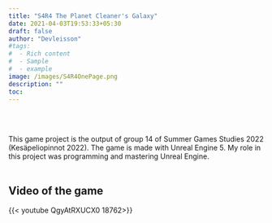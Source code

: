 ```yaml
---
title: "S4R4 The Planet Cleaner's Galaxy"
date: 2021-04-03T19:53:33+05:30
draft: false
author: "Devleisson"
#tags:
#  - Rich content
#  - Sample
#  - example
image: /images/S4R4OnePage.png
description: ""
toc: 
---
```


<br>
<br>

This game project is the output of group 14 of Summer Games Studies 2022 (Kesäpeliopinnot 2022). The game is made with Unreal Engine 5. My role in this project was programming and mastering Unreal Engine.
<br>
<br>

## Video of the game
{{< youtube QgyAtRXUCX0 18762>}}
<br>



<br>
<br>
<br>
<br>

